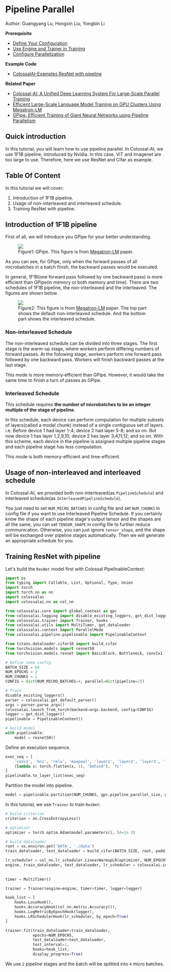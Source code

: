 # Pipeline Parallel

Author: Guangyang Lu, Hongxin Liu, Yongbin Li

**Prerequisite**
- [Define Your Configuration](../basics/define_your_config.md)
- [Use Engine and Trainer in Training](../basics/engine_trainer.md)
- [Configure Parallelization](../basics/configure_parallelization.md)

**Example Code**
- [ColossalAI-Examples ResNet with pipeline](https://github.com/hpcaitech/ColossalAI-Examples/tree/main/features/pipeline_parallel)

**Related Paper**
- [Colossal-AI: A Unified Deep Learning System For Large-Scale Parallel Training](https://arxiv.org/abs/2110.14883)
- [Efficient Large-Scale Language Model Training on GPU Clusters Using Megatron-LM](https://arxiv.org/abs/2104.04473)
- [GPipe: Efficient Training of Giant Neural Networks using Pipeline Parallelism](https://arxiv.org/abs/1811.06965)

## Quick introduction

In this tutorial, you will learn how to use pipeline parallel. In Colossal-AI, we use 1F1B pipeline, introduced by Nvidia. In this case, ViT and Imagenet are too large to use. Therefore, here we use ResNet and Cifar as example.

## Table Of Content

In this tutorial we will cover:

1. Introduction of 1F1B pipeline.
2. Usage of non-interleaved and interleaved schedule.
3. Training ResNet with pipeline.

## Introduction of 1F1B pipeline

First of all, we will introduce you GPipe for your better understanding.

<figure style={{textAlign: "center"}}>
<img src="https://s2.loli.net/2022/01/28/OAucPF6mWYynUtV.png"/>
<figcaption>Figure1: GPipe. This figure is from <a href="https://arxiv.org/pdf/2104.04473.pdf">Megatron-LM</a> paper.</figcaption>
</figure>
 

As you can see, for GPipe, only when the forward passes of all microbatches in a batch finish, the backward passes would be executed. 

In general, 1F1B(one forward pass followed by one backward pass) is more efficient than GPipe(in memory or both memory and time). There are two schedules of 1F1B pipeline, the non-interleaved and the interleaved. The figures are shown below.

<figure style={{textAlign: "center"}}>
<img src="https://s2.loli.net/2022/01/28/iJrVkp2HLcahjsT.png"/>
<figcaption>Figure2: This figure is from <a href="https://arxiv.org/pdf/2104.04473.pdf">Megatron-LM</a> paper. The top part shows the default non-interleaved schedule. And the bottom part shows the interleaved schedule.</figcaption>
</figure>

### Non-interleaved Schedule

The non-interleaved schedule can be divided into three stages. The first stage is the warm-up stage, where workers perform differing numbers of forward passes. At the following stage, workers perform one forward pass followed by one backward pass. Workers will finish backward passes at the last stage.

This mode is more memory-efficient than GPipe. However, it would take the same time to finish a turn of passes as GPipe.

### Interleaved Schedule

This schedule requires **the number of microbatches to be an integer multiple of the stage of pipeline**.

In this schedule, each device can perform computation for multiple subsets of layers(called a model chunk) instead of a single contiguous set of layers. i.e. Before device 1 had layer 1-4; device 2 had layer 5-8; and so on. But now device 1 has layer 1,2,9,10; device 2 has layer 3,4,11,12; and so on. With this scheme, each device in the pipeline is assigned multiple pipeline stages and each pipeline stage has less computation.

This mode is both memory-efficient and time-efficient.

## Usage of non-interleaved and interleaved schedule

In Colossal-AI, we provided both non-interleaved(as `PipelineSchedule`) and interleaved schedule(as  `InterleavedPipelineSchedule`).

You just need to set `NUM_MICRO_BATCHES` in config file and set `NUM_CHUNKS` in config file if you want to use Interleaved Pipeline Schedule. If you certainly know the shape of each pipeline stage's output tensor and the shapes are all the same, you can set `TENSOR_SHAPE` in config file to further reduce communication. Otherwise, you can just ignore `tensor_shape`, and the shape will be exchanged over pipeline stages automatically. Then we will generate an appropriate schedule for you.

## Training ResNet with pipeline

Let's build the `ResNet` model first with Colossal PipelinableContext:
```python
import os
from typing import Callable, List, Optional, Type, Union
import torch
import torch.nn as nn
import colossalai
import colossalai.nn as col_nn

from colossalai.core import global_context as gpc
from colossalai.logging import disable_existing_loggers, get_dist_logger
from colossalai.trainer import Trainer, hooks
from colossalai.utils import MultiTimer, get_dataloader
from colossalai.context import ParallelMode
from colossalai.pipeline.pipelinable import PipelinableContext

from titans.dataloader.cifar10 import build_cifar
from torchvision.models import resnet50
from torchvision.models.resnet import BasicBlock, Bottleneck, conv1x1

# Define some config
BATCH_SIZE = 64
NUM_EPOCHS = 2
NUM_CHUNKS = 1
CONFIG = dict(NUM_MICRO_BATCHES=4, parallel=dict(pipeline=2))

# Train
disable_existing_loggers()
parser = colossalai.get_default_parser()
args = parser.parse_args()
colossalai.launch_from_torch(backend=args.backend, config=CONFIG)
logger = get_dist_logger()
pipelinable = PipelinableContext()

# build model
with pipelinable:
    model = resnet50()
```

Define an execution sequence.
```python
exec_seq = [
    'conv1', 'bn1', 'relu', 'maxpool', 'layer1', 'layer2', 'layer3', 'layer4', 'avgpool',
    (lambda x: torch.flatten(x, 1), "behind"), 'fc'
]
pipelinable.to_layer_list(exec_seq)
```

Partition the model into pipeline.
```python
model = pipelinable.partition(NUM_CHUNKS, gpc.pipeline_parallel_size, gpc.get_local_rank(ParallelMode.PIPELINE))
```

In this tutorial, we use `Trainer` to train `ResNet`:
```python
# build criterion
criterion = nn.CrossEntropyLoss()

# optimizer
optimizer = torch.optim.Adam(model.parameters(), lr=1e-3)

# build dataloader
root = os.environ.get('DATA', './data')
train_dataloader, test_dataloader = build_cifar(BATCH_SIZE, root, padding=4, crop=32, resize=32)

lr_scheduler = col_nn.lr_scheduler.LinearWarmupLR(optimizer, NUM_EPOCHS, warmup_steps=1)
engine, train_dataloader, test_dataloader, lr_scheduler = colossalai.initialize(model, optimizer, criterion,
                                                                                train_dataloader, test_dataloader,
                                                                                lr_scheduler)
timer = MultiTimer()

trainer = Trainer(engine=engine, timer=timer, logger=logger)

hook_list = [
    hooks.LossHook(),
    hooks.AccuracyHook(col_nn.metric.Accuracy()),
    hooks.LogMetricByEpochHook(logger),
    hooks.LRSchedulerHook(lr_scheduler, by_epoch=True)
]

trainer.fit(train_dataloader=train_dataloader,
            epochs=NUM_EPOCHS,
            test_dataloader=test_dataloader,
            test_interval=1,
            hooks=hook_list,
            display_progress=True)
```

We use `2` pipeline stages and the batch will be splitted into `4` micro batches. 